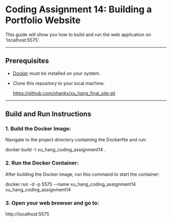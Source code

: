 # Coding Assignment 14: Building a Portfolio Website

This guide will show you how to build and run the web application on 
 'localhost:5575'.

---

## Prerequisites
- [Docker](https://www.docker.com/) must be installed on your system.
- Clone this repository to your local machine.
    
    https://github.com/xhankx/xu_hang_final_site.git

---

## Build and Run Instructions

### 1. Build the Docker Image:
Navigate to the project directory containing the Dockerfile and run:

docker build -t xu_hang_coding_assignment14 .

### 2. Run the Docker Container:
After building the Docker image, run this command to start the container:

docker run -d -p 5575 --name xu_hang_coding_assignment14 xu_hang_coding_assignment14

### 3. Open your web browser and go to:

http://localhost:5575
